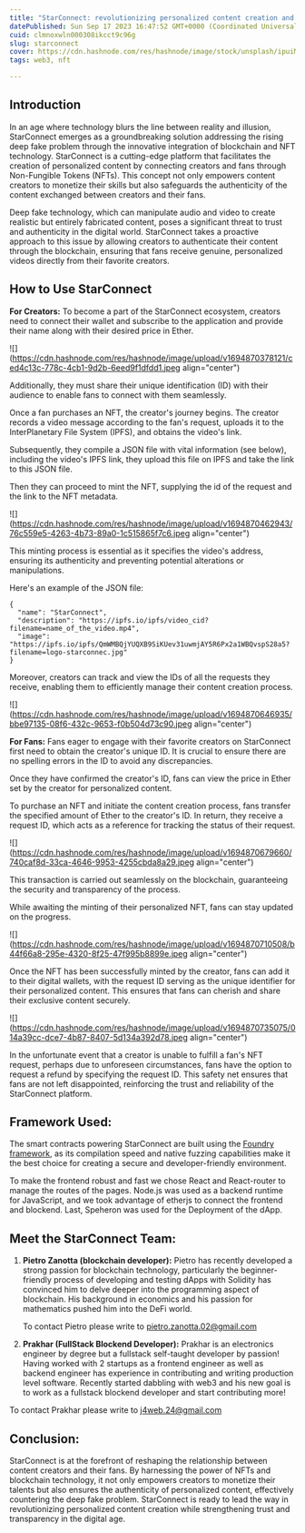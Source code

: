 ```yaml
---
title: "StarConnect: revolutionizing personalized content creation and combating deep fake proliferation with NFTs"
datePublished: Sun Sep 17 2023 16:47:52 GMT+0000 (Coordinated Universal Time)
cuid: clmnoxwln000308ikcct9c96g
slug: starconnect
cover: https://cdn.hashnode.com/res/hashnode/image/stock/unsplash/ipuiM-36tAg/upload/d9eb64b24ee16bfe9466d461679cec4b.jpeg
tags: web3, nft

---
```


## Introduction

In an age where technology blurs the line between reality and illusion, StarConnect emerges as a groundbreaking solution addressing the rising deep fake problem through the innovative integration of blockchain and NFT technology. StarConnect is a cutting-edge platform that facilitates the creation of personalized content by connecting creators and fans through Non-Fungible Tokens (NFTs). This concept not only empowers content creators to monetize their skills but also safeguards the authenticity of the content exchanged between creators and their fans.

Deep fake technology, which can manipulate audio and video to create realistic but entirely fabricated content, poses a significant threat to trust and authenticity in the digital world. StarConnect takes a proactive approach to this issue by allowing creators to authenticate their content through the blockchain, ensuring that fans receive genuine, personalized videos directly from their favorite creators.

## How to Use StarConnect

**For Creators:** To become a part of the StarConnect ecosystem, creators need to connect their wallet and subscribe to the application and provide their name along with their desired price in Ether.

![](https://cdn.hashnode.com/res/hashnode/image/upload/v1694870378121/ced4c13c-778c-4cb1-9d2b-6eed9f1dfdd1.jpeg align="center")

Additionally, they must share their unique identification (ID) with their audience to enable fans to connect with them seamlessly.

Once a fan purchases an NFT, the creator's journey begins. The creator records a video message according to the fan's request, uploads it to the InterPlanetary File System (IPFS), and obtains the video's link.

Subsequently, they compile a JSON file with vital information (see below), including the video's IPFS link, they upload this file on IPFS and take the link to this JSON file.

Then they can proceed to mint the NFT, supplying the id of the request and the link to the NFT metadata.

![](https://cdn.hashnode.com/res/hashnode/image/upload/v1694870462943/76c559e5-4263-4b73-89a0-1c515865f7c6.jpeg align="center")

This minting process is essential as it specifies the video's address, ensuring its authenticity and preventing potential alterations or manipulations.

Here's an example of the JSON file:

```solidity
{
  "name": "StarConnect",
  "description": "https://ipfs.io/ipfs/video_cid?filename=name_of_the_video.mp4",
  "image": "https://ipfs.io/ipfs/QmWMBQjYUQXB9SiKUev31uwmjAY5R6Px2a1WBQvspS28a5?filename=logo-starconnec.jpg"
}
```

Moreover, creators can track and view the IDs of all the requests they receive, enabling them to efficiently manage their content creation process.

![](https://cdn.hashnode.com/res/hashnode/image/upload/v1694870646935/bbe97135-08f6-432c-9653-f0b504d73c90.jpeg align="center")

**For Fans:** Fans eager to engage with their favorite creators on StarConnect first need to obtain the creator's unique ID. It is crucial to ensure there are no spelling errors in the ID to avoid any discrepancies.

Once they have confirmed the creator's ID, fans can view the price in Ether set by the creator for personalized content.

To purchase an NFT and initiate the content creation process, fans transfer the specified amount of Ether to the creator's ID. In return, they receive a request ID, which acts as a reference for tracking the status of their request.

![](https://cdn.hashnode.com/res/hashnode/image/upload/v1694870679660/740caf8d-33ca-4646-9953-4255cbda8a29.jpeg align="center")

This transaction is carried out seamlessly on the blockchain, guaranteeing the security and transparency of the process.

While awaiting the minting of their personalized NFT, fans can stay updated on the progress.

![](https://cdn.hashnode.com/res/hashnode/image/upload/v1694870710508/b44f66a8-295e-4320-8f25-47f995b8899e.jpeg align="center")

Once the NFT has been successfully minted by the creator, fans can add it to their digital wallets, with the request ID serving as the unique identifier for their personalized content. This ensures that fans can cherish and share their exclusive content securely.

![](https://cdn.hashnode.com/res/hashnode/image/upload/v1694870735075/014a39cc-dce7-4b87-8407-5d134a392d78.jpeg align="center")

In the unfortunate event that a creator is unable to fulfill a fan's NFT request, perhaps due to unforeseen circumstances, fans have the option to request a refund by specifying the request ID. This safety net ensures that fans are not left disappointed, reinforcing the trust and reliability of the StarConnect platform.

## **Framework Used:**

The smart contracts powering StarConnect are built using the [Foundry framework](https://book.getfoundry.sh/), as its compilation speed and native fuzzing capabilities make it the best choice for creating a secure and developer-friendly environment.

To make the frontend robust and fast we chose React and React-router to manage the routes of the pages. Node.js was used as a backend runtime for JavaScript, and we took advantage of etherjs to connect the frontend and blockend. Last, Speheron was used for the Deployment of the dApp.

## **Meet the StarConnect Team:**

1. **Pietro Zanotta (blockchain developer):** Pietro has recently developed a strong passion for blockchain technology, particularly the beginner-friendly process of developing and testing dApps with Solidity has convinced him to delve deeper into the programming aspect of blockchain. His background in economics and his passion for mathematics pushed him into the DeFi world.
    
    To contact Pietro please write to [pietro.zanotta.02@gmail.com](mailto:pietro.zanotta.02@gmail.com)
    
2. **Prakhar (FullStack Blockend Developer):** Prakhar is an electronics engineer by degree but a fullstack self-taught developer by passion! Having worked with 2 startups as a frontend engineer as well as backend engineer has experience in contributing and writing production level software. Recently started dabbling with web3 and his new goal is to work as a fullstack blockend developer and start contributing more!
    

To contact Prakhar please write to [j4web.24@gmail.com](mailto:j4web.24@gmail.com)

## Conclusion:

StarConnect is at the forefront of reshaping the relationship between content creators and their fans. By harnessing the power of NFTs and blockchain technology, it not only empowers creators to monetize their talents but also ensures the authenticity of personalized content, effectively countering the deep fake problem. StarConnect is ready to lead the way in revolutionizing personalized content creation while strengthening trust and transparency in the digital age.